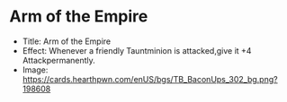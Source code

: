 # Arm of the Empire
- Title:  Arm of the Empire
- Effect:  Whenever a friendly Tauntminion is attacked,give it +4 Attackpermanently.
- Image:  https://cards.hearthpwn.com/enUS/bgs/TB_BaconUps_302_bg.png?198608
